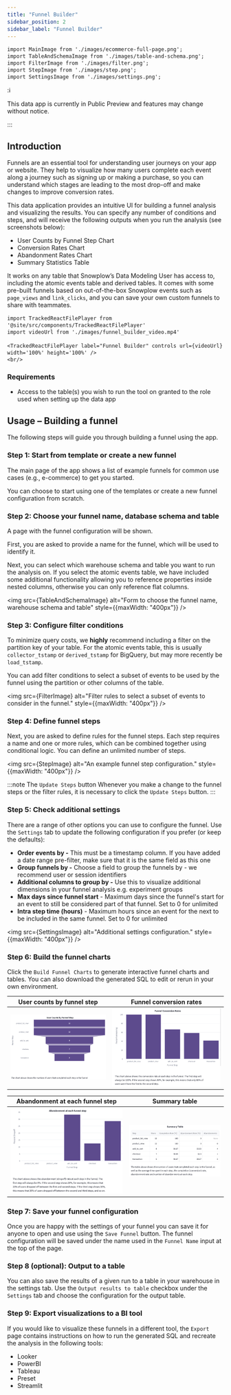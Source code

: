 ```yaml
---
title: "Funnel Builder"
sidebar_position: 2
sidebar_label: "Funnel Builder"
---
```


```mdx-code-block
import MainImage from './images/ecommerce-full-page.png';
import TableAndSchemaImage from './images/table-and-schema.png';
import FilterImage from './images/filter.png';
import StepImage from './images/step.png';
import SettingsImage from './images/settings.png';
```

:ℹ️

This data app is currently in Public Preview and features may change without notice. 

:::

## Introduction

Funnels are an essential tool for understanding user journeys on your app or website. They help to visualize how many users complete each event along a journey such as signing up or making a purchase, so you can understand which stages are leading to the most drop-off and make changes to improve conversion rates. 

This data application provides an intuitive UI for building a funnel analysis and visualizing the results. You can specify any number of conditions and steps, and will receive the following outputs when you run the analysis (see screenshots below): 

- User Counts by Funnel Step Chart
- Conversion Rates Chart
- Abandonment Rates Chart
- Summary Statistics Table

It works on any table that Snowplow’s Data Modeling User has access to, including the atomic events table and derived tables. It comes with some pre-built funnels based on out-of-the-box Snowplow events such as `page_views` and `link_clicks`, and you can save your own custom funnels to share with teammates.


```mdx-code-block
import TrackedReactFilePlayer from '@site/src/components/TrackedReactFilePlayer'
import videoUrl from './images/funnel_builder_video.mp4'

<TrackedReactFilePlayer label="Funnel Builder" controls url={videoUrl} width='100%' height='100%' />
<br/>
```
### Requirements

- Access to the table(s) you wish to run the tool on granted to the role used when setting up the data app

## Usage – Building a funnel

The following steps will guide you through building a funnel using the app.

### Step 1: Start from template or create a new funnel

The main page of the app shows a list of example funnels for common use cases (e.g., e-commerce) to get you started.

You can choose to start using one of the templates or create a new funnel configuration from scratch.

### Step 2: Choose your funnel name, database schema and table

A page with the funnel configuration will be shown.

First, you are asked to provide a name for the funnel, which will be used to identify it.

Next, you can select which warehouse schema and table you want to run the analysis on.
If you select the atomic events table, we have included some additional functionality allowing you to reference properties inside nested columns, otherwise you can only reference flat columns.

<img src={TableAndSchemaImage} alt="Form to choose the funnel name, warehouse schema and table" style={{maxWidth: "400px"}} />

### Step 3: Configure filter conditions

To minimize query costs, we **highly** recommend including a filter on the partition key of your table.
For the atomic events table, this is usually `collector_tstamp` or `derived_tstamp` for BigQuery, but may more recently be `load_tstamp`.

You can add filter conditions to select a subset of events to be used by the funnel using the partition or other columns of the table.

<img src={FilterImage} alt="Filter rules to select a subset of events to consider in the funnel." style={{maxWidth: "400px"}} />

### Step 4: Define funnel steps

Next, you are asked to define rules for the funnel steps.
Each step requires a name and one or more rules, which can be combined together using conditional logic. 
You can define an unlimited number of steps.

<img src={StepImage} alt="An example funnel step configuration." style={{maxWidth: "400px"}} />

:::note The `Update Steps` button
Whenever you make a change to the funnel steps or the filter rules, it is necessary to click the `Update Steps` button.
:::

### Step 5: Check additional settings

There are a range of other options you can use to configure the funnel.
Use the `Settings` tab to update the following configuration if you prefer (or keep the defaults):

- **Order events by -** This must be a timestamp column. If you have added a date range pre-filter, make sure that it is the same field as this one
- **Group funnels by -** Choose a field to group the funnels by - we recommend user or session identifiers
- **Additional columns to group by -** Use this to visualize additional dimensions in your funnel analysis e.g. experiment groups
- **Max days since funnel start** - Maximum days since the funnel's start for an event to still be considered part of that funnel. Set to 0 for unlimited
- **Intra step time (hours)** - Maximum hours since an event for the next to be included in the same funnel. Set to 0 for unlimited

<img src={SettingsImage} alt="Additional settings configuration." style={{maxWidth: "400px"}} />

### Step 6: Build the funnel charts

Click the `Build Funnel Charts` to generate interactive funnel charts and tables.
You can also download the generated SQL to edit or rerun in your own environment.

User counts by funnel step | Funnel conversion rates
---|---
![Chart showing user counts by funnel step.](images/output-user-counts.png) | ![Chart showing funnel conversion rates.](images/output-conversion-rates.png)

Abandonment at each funnel step | Summary table
---|---
![Chart showing abandonment at each funnel step.](images/output-abandonment.png) | ![Summary table with the funnel steps.](images/output-summary.png)

### Step 7: Save your funnel configuration

Once you are happy with the settings of your funnel you can save it for anyone to open and use using the `Save Funnel` button.
The funnel configuration will be saved under the name used in the `Funnel Name` input at the top of the page.

### Step 8 (optional): Output to a table

You can also save the results of a given run to a table in your warehouse in the settings tab.
Use the `Output results to table` checkbox under the `Settings` tab and choose the configuration for the output table.

### Step 9: Export visualizations to a BI tool

If you would like to visualize these funnels in a different tool, the `Export` page contains instructions on how to run the generated SQL and recreate the analysis in the following tools: 

- Looker
- PowerBI
- Tableau
- Preset
- Streamlit
